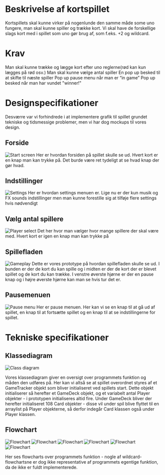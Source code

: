 # Beskrivelse af kortspillet 
Kortspillets skal kunne virker på nogenlunde den samme måde some uno fungere, man skal kunne spiller og trække kort. Vi skal have de forskellige slags kort med i spillet som uno gør brug af, som f.eks. +2 og wildcard.

# Krav
Man skal kunne trække og lægge kort efter uno reglerne(rød kan kun lægges på rød osv.) 
Man skal kunne vælge antal spiller
En pop up besked til at skifte til næste spiller
Pop up pause menu når man er “in game” 
Pop up besked når man har vundet "winner!"

# Designspecifikationer
Desværre var vi forhindrede i at implementere grafik til spillet grundet tekniske og tidsmessige problemer, men vi har dog mockups til vores design.
## Forside
![Start screen](https://github.com/QuirkyTurtle101/uno/blob/main/asset/The_real_start_screec.png)
Her er hvordan forsiden på spillet skulle se ud. Hvert kort er en knap man kan trykke på. Det burde være ret tydeligt at se hvad knap der gør hvad.

## Indstillinger
![Settings](https://github.com/QuirkyTurtle101/uno/blob/main/asset/No_both.png)
Her er hvordan settings menuen er. Lige nu er der kun musik og FX sounds indstillinger men man kunne forestille sig at tilføje flere settings hvis nødvendigt

## Vælg antal spillere
![Player select](https://github.com/QuirkyTurtle101/uno/blob/main/asset/Player_slecet.png)
Det her hvor man vælger hvor mange spillere der skal være med. Hvert kort er igen en knap man kan trykke på

## Spillefladen
![Gameplay](https://github.com/QuirkyTurtle101/uno/blob/main/asset/2_player_game.png)
Dette er vores prototype på hvordan spillefladen skulle se ud. I bunden er der de kort du kan spille og i midten er der de kort der er blevet spillet og de kort du kan trække. I venstre øverste hjørne er der en pause knap og i højre øverste hjørne kan man se hvis tur det er. 

## Pausemenuen
![Pause menu](https://github.com/QuirkyTurtle101/uno/blob/main/asset/2_player_game_with_menu_1.png)
Her er pause menuen. Her kan vi se en knap til at gå ud af spillet, en knap til at fortsætte spillet og en knap til at se indstillingerne for spillet. 

# Tekniske specifikationer
## Klassediagram
![Class diagram](https://github.com/QuirkyTurtle101/uno/blob/main/asset/uno%20class%20diagram.png)

Vores klassediagram giver en oversigt over programmets funktion og måden den udføres på. Her kan vi altså se at spillet overordnet styres af et GameTracker objekt som bliver initialiseret ved spillets start. Dette objekt initialiserer så herefter et GameDeck objekt, og et variabelt antal Player objekter - i prototypen initialiseres altid fire. Under GameDeck bliver der herefter initialiseret 108 Card objekter - disse vil under spil blive flyttet til en arraylist på Player objekterne, så derfor indegår Card klassen også under Player klassen.

## Flowchart
![Flowchart](https://github.com/QuirkyTurtle101/uno/blob/main/asset/flowchart.png)
![Flowchart](https://github.com/QuirkyTurtle101/uno/blob/main/asset/flowchard%20skip.png)
![Flowchart](https://github.com/QuirkyTurtle101/uno/blob/main/asset/flowchart%20reverse.png)
![Flowchart](https://github.com/QuirkyTurtle101/uno/blob/main/asset/flowchart%20plus%20two.png)
![Flowchart](https://github.com/QuirkyTurtle101/uno/blob/main/asset/flowchart%20plus%20four.png)
![Flowchart](https://github.com/QuirkyTurtle101/uno/blob/main/asset/flowchard%20wild.png)

Her ses flowcharts over programmets funktion - nogle af wildcard-flowchartsne er dog ikke representative af programmets egentige funktion, da de ikke er fuldt implementerede.